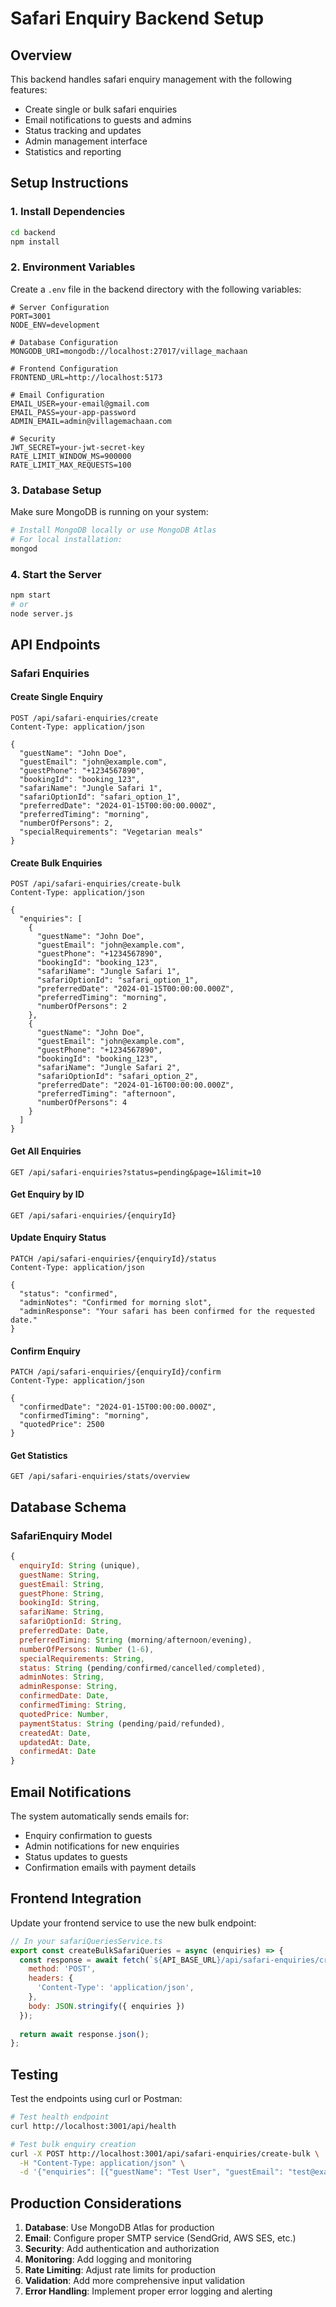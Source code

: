 # Safari Enquiry Backend Setup

## Overview
This backend handles safari enquiry management with the following features:
- Create single or bulk safari enquiries
- Email notifications to guests and admins
- Status tracking and updates
- Admin management interface
- Statistics and reporting

## Setup Instructions

### 1. Install Dependencies
```bash
cd backend
npm install
```

### 2. Environment Variables
Create a `.env` file in the backend directory with the following variables:

```env
# Server Configuration
PORT=3001
NODE_ENV=development

# Database Configuration
MONGODB_URI=mongodb://localhost:27017/village_machaan

# Frontend Configuration
FRONTEND_URL=http://localhost:5173

# Email Configuration
EMAIL_USER=your-email@gmail.com
EMAIL_PASS=your-app-password
ADMIN_EMAIL=admin@villagemachaan.com

# Security
JWT_SECRET=your-jwt-secret-key
RATE_LIMIT_WINDOW_MS=900000
RATE_LIMIT_MAX_REQUESTS=100
```

### 3. Database Setup
Make sure MongoDB is running on your system:
```bash
# Install MongoDB locally or use MongoDB Atlas
# For local installation:
mongod
```

### 4. Start the Server
```bash
npm start
# or
node server.js
```

## API Endpoints

### Safari Enquiries

#### Create Single Enquiry
```http
POST /api/safari-enquiries/create
Content-Type: application/json

{
  "guestName": "John Doe",
  "guestEmail": "john@example.com",
  "guestPhone": "+1234567890",
  "bookingId": "booking_123",
  "safariName": "Jungle Safari 1",
  "safariOptionId": "safari_option_1",
  "preferredDate": "2024-01-15T00:00:00.000Z",
  "preferredTiming": "morning",
  "numberOfPersons": 2,
  "specialRequirements": "Vegetarian meals"
}
```

#### Create Bulk Enquiries
```http
POST /api/safari-enquiries/create-bulk
Content-Type: application/json

{
  "enquiries": [
    {
      "guestName": "John Doe",
      "guestEmail": "john@example.com",
      "guestPhone": "+1234567890",
      "bookingId": "booking_123",
      "safariName": "Jungle Safari 1",
      "safariOptionId": "safari_option_1",
      "preferredDate": "2024-01-15T00:00:00.000Z",
      "preferredTiming": "morning",
      "numberOfPersons": 2
    },
    {
      "guestName": "John Doe",
      "guestEmail": "john@example.com",
      "guestPhone": "+1234567890",
      "bookingId": "booking_123",
      "safariName": "Jungle Safari 2",
      "safariOptionId": "safari_option_2",
      "preferredDate": "2024-01-16T00:00:00.000Z",
      "preferredTiming": "afternoon",
      "numberOfPersons": 4
    }
  ]
}
```

#### Get All Enquiries
```http
GET /api/safari-enquiries?status=pending&page=1&limit=10
```

#### Get Enquiry by ID
```http
GET /api/safari-enquiries/{enquiryId}
```

#### Update Enquiry Status
```http
PATCH /api/safari-enquiries/{enquiryId}/status
Content-Type: application/json

{
  "status": "confirmed",
  "adminNotes": "Confirmed for morning slot",
  "adminResponse": "Your safari has been confirmed for the requested date."
}
```

#### Confirm Enquiry
```http
PATCH /api/safari-enquiries/{enquiryId}/confirm
Content-Type: application/json

{
  "confirmedDate": "2024-01-15T00:00:00.000Z",
  "confirmedTiming": "morning",
  "quotedPrice": 2500
}
```

#### Get Statistics
```http
GET /api/safari-enquiries/stats/overview
```

## Database Schema

### SafariEnquiry Model
```javascript
{
  enquiryId: String (unique),
  guestName: String,
  guestEmail: String,
  guestPhone: String,
  bookingId: String,
  safariName: String,
  safariOptionId: String,
  preferredDate: Date,
  preferredTiming: String (morning/afternoon/evening),
  numberOfPersons: Number (1-6),
  specialRequirements: String,
  status: String (pending/confirmed/cancelled/completed),
  adminNotes: String,
  adminResponse: String,
  confirmedDate: Date,
  confirmedTiming: String,
  quotedPrice: Number,
  paymentStatus: String (pending/paid/refunded),
  createdAt: Date,
  updatedAt: Date,
  confirmedAt: Date
}
```

## Email Notifications

The system automatically sends emails for:
- Enquiry confirmation to guests
- Admin notifications for new enquiries
- Status updates to guests
- Confirmation emails with payment details

## Frontend Integration

Update your frontend service to use the new bulk endpoint:

```javascript
// In your safariQueriesService.ts
export const createBulkSafariQueries = async (enquiries) => {
  const response = await fetch(`${API_BASE_URL}/api/safari-enquiries/create-bulk`, {
    method: 'POST',
    headers: {
      'Content-Type': 'application/json',
    },
    body: JSON.stringify({ enquiries })
  });
  
  return await response.json();
};
```

## Testing

Test the endpoints using curl or Postman:

```bash
# Test health endpoint
curl http://localhost:3001/api/health

# Test bulk enquiry creation
curl -X POST http://localhost:3001/api/safari-enquiries/create-bulk \
  -H "Content-Type: application/json" \
  -d '{"enquiries": [{"guestName": "Test User", "guestEmail": "test@example.com", "guestPhone": "1234567890", "bookingId": "test_123", "safariName": "Test Safari", "safariOptionId": "test_1", "preferredDate": "2024-01-15T00:00:00.000Z", "preferredTiming": "morning", "numberOfPersons": 2}]}'
```

## Production Considerations

1. **Database**: Use MongoDB Atlas for production
2. **Email**: Configure proper SMTP service (SendGrid, AWS SES, etc.)
3. **Security**: Add authentication and authorization
4. **Monitoring**: Add logging and monitoring
5. **Rate Limiting**: Adjust rate limits for production
6. **Validation**: Add more comprehensive input validation
7. **Error Handling**: Implement proper error logging and alerting


